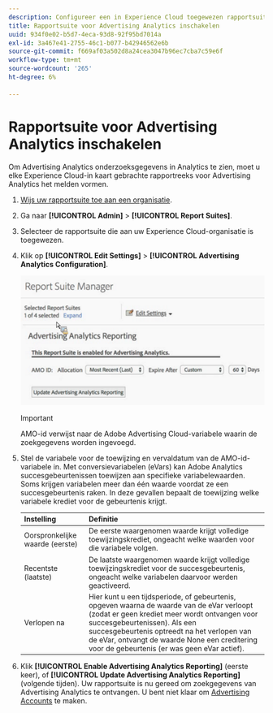 ```yaml
---
description: Configureer een in Experience Cloud toegewezen rapportsuite voor gebruik in Advertising Analytics.
title: Rapportsuite voor Advertising Analytics inschakelen
uuid: 934f0e02-b5d7-4eca-93d8-92f95bd7014a
exl-id: 3a467e41-2755-46c1-b077-b42946562e6b
source-git-commit: f669af03a502d8a24cea3047b96ec7cba7c59e6f
workflow-type: tm+mt
source-wordcount: '265'
ht-degree: 6%

---
```


# Rapportsuite voor Advertising Analytics inschakelen

Om Advertising Analytics onderzoeksgegevens in Analytics te zien, moet u elke Experience Cloud-in kaart gebrachte rapportreeks voor Advertising Analytics het melden vormen.

1. [Wijs uw rapportsuite toe aan een organisatie](https://experienceleague.adobe.com/docs/core-services/interface/about-core-services/report-suite-mapping.html).
1. Ga naar **[!UICONTROL Admin]** > **[!UICONTROL Report Suites]**.

1. Selecteer de rapportsuite die aan uw Experience Cloud-organisatie is toegewezen.
1. Klik op **[!UICONTROL Edit Settings]** > **[!UICONTROL Advertising Analytics Configuration]**.

   ![Rapportage](assets/aa_reporting.png)

   >[!IMPORTANT]
   >
   >AMO-id verwijst naar de Adobe Advertising Cloud-variabele waarin de zoekgegevens worden ingevoegd.

1. Stel de variabele voor de toewijzing en vervaldatum van de AMO-id-variabele in. Met conversievariabelen (eVars) kan Adobe Analytics succesgebeurtenissen toewijzen aan specifieke variabelewaarden. Soms krijgen variabelen meer dan één waarde voordat ze een succesgebeurtenis raken. In deze gevallen bepaalt de toewijzing welke variabele krediet voor de gebeurtenis krijgt.

   | Instelling | Definitie |
   |--- |--- |
   | Oorspronkelijke waarde (eerste) | De eerste waargenomen waarde krijgt volledige toewijzingskrediet, ongeacht welke waarden voor die variabele volgen. |
   | Recentste (laatste) | De laatste waargenomen waarde krijgt volledige toewijzingskrediet voor de succesgebeurtenis, ongeacht welke variabelen daarvoor werden geactiveerd. |
   | Verlopen na | Hier kunt u een tijdsperiode, of gebeurtenis, opgeven waarna de waarde van de eVar verloopt (zodat er geen krediet meer wordt ontvangen voor succesgebeurtenissen).  Als een succesgebeurtenis optreedt na het verlopen van de eVar, ontvangt de waarde None een creditering voor de gebeurtenis (er was geen eVar actief). |

1. Klik **[!UICONTROL Enable Advertising Analytics Reporting]** (eerste keer), of **[!UICONTROL Update Advertising Analytics Reporting]** (volgende tijden). Uw rapportsuite is nu gereed om zoekgegevens van Advertising Analytics te ontvangen. U bent niet klaar om [Advertising Accounts](/help/integrate/c-advertising-analytics/c-adanalytics-workflow/aa-create-ad-account.md) te maken.
